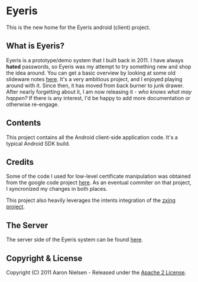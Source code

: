 # Eyeris
This is the new home for the Eyeris android (client) project.

## What is Eyeris?
Eyeris is a prototype/demo system that I built back in 2011. I have always __hated__ passwords, so Eyeris was my attempt to try something new and shop the idea around. You can get a basic overview by looking at some old slideware notes [here](https://github.com/spitimage/eyeris/wiki). It's a very ambitious project, and I enjoyed playing around with it. Since then, it has moved from back burner to junk drawer. After nearly forgetting about it, I am now releasing it - _who knows what may happen?_ If there is any interest, I'd be happy to add more documentation or otherwise re-engage.

## Contents
This project contains all the Android client-side application code. It's a typical Android SDK build.

## Credits
Some of the code I used for low-level certificate manipulation was obtained from the google code project [here](http://code.google.com/p/keystoremanager/). As an eventual commiter on that project, I syncronized my changes in both places.

This project also heavily leverages the intents integration of the [zxing project](https://github.com/zxing/zxing).

## The Server
The server side of the Eyeris system can be found [here](https://github.com/spitimage/eyerisserver).

## Copyright & License
Copyright (C) 2011 Aaron Nielsen - Released under the [Apache 2 License](http://www.apache.org/licenses/LICENSE-2.0).


